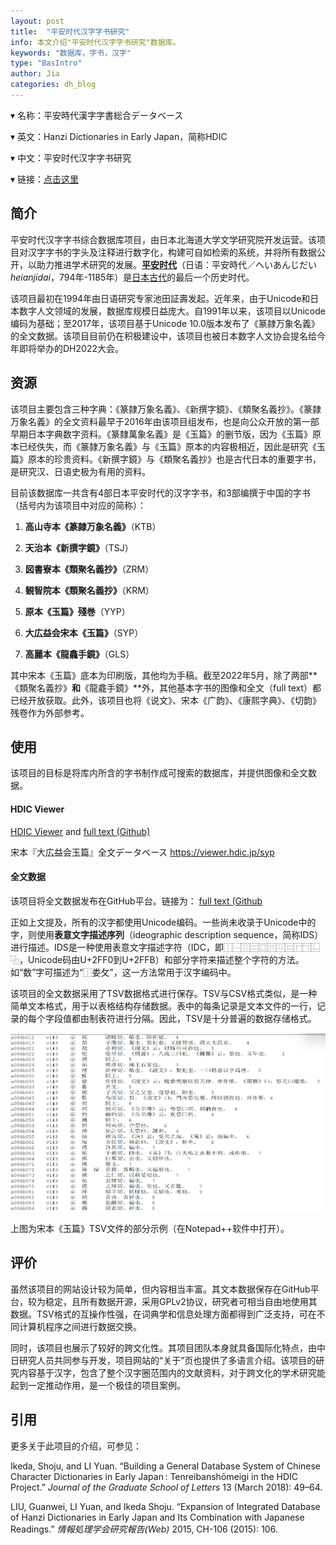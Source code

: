 ```yaml
---
layout: post
title:  "平安时代汉字字书研究"
info: 本文介绍"平安时代汉字字书研究"数据库。
keywords: "数据库，字书，汉字"
type: "BasIntro"
author: Jia
categories: dh_blog
---
```


▾ 名称：平安時代漢字字書総合データベース

▾ 英文：Hanzi Dictionaries in Early Japan，简称HDIC 

▾ 中文：平安时代汉字字书研究

▾ 链接：[点击这里](https://hdic.jp/)

## 简介

平安时代汉字字书综合数据库项目，由日本北海道大学文学研究院开发运营。该项目对汉字字书的字头及注释进行数字化，构建可自如检索的系统，并将所有数据公开，以助力推进学术研究的发展。[**平安时代**](https://zh.wikipedia.org/zh-cn/%E5%B9%B3%E5%AE%89%E6%97%B6%E4%BB%A3)（日语：平安時代／へいあんじだい *heianjidai*，794年-1185年）是[日本古代](https://zh.wikipedia.org/wiki/日本历史)的最后一个历史时代。

该项目最初在1994年由日语研究专家池田証壽发起。近年来，由于Unicode和日本数字人文领域的发展，数据库规模日益庞大。自1991年以来，该项目以Unicode编码为基础；至2017年，该项目基于Unicode 10.0版本发布了《篆隷万象名義》的全文数据。该项目目前仍在积极建设中，该项目也被日本数字人文协会提名给今年即将举办的DH2022大会。

## 资源

该项目主要包含三种字典：《篆隷万象名義》、《新撰字鏡》、《類聚名義抄》。《篆隷万象名義》的全文资料最早于2016年由该项目组发布，也是向公众开放的第一部早期日本字典数字资料。《篆隸萬象名義》是《玉篇》的删节版，因为《玉篇》原本已经佚失，而《篆隷万象名義》与《玉篇》原本的内容极相近，因此是研究《玉篇》原本的珍贵资料。《新撰字鏡》与《類聚名義抄》也是古代日本的重要字书，是研究汉、日语史极为有用的资料。

目前该数据库一共含有4部日本平安时代的汉字字书，和3部编撰于中国的字书（括号内为该项目中对应的简称）：

1. **高山寺本《篆隷万象名義》**（KTB）

2. **天治本《新撰字鏡》**（TSJ）

3. **図書寮本《類聚名義抄》**（ZRM）

4. **観智院本《類聚名義抄》**（KRM）

5. **原本《玉篇》殘巻**（YYP）

6. **大広益会宋本《玉篇》**（SYP）
7. **高麗本《龍龕手鏡》**（GLS）

其中宋本《玉篇》底本为印刷版，其他均为手稿。截至2022年5月，除了两部**《類聚名義抄》**和**《龍龕手鏡》**外，其他基本字书的图像和全文（full text）都已经开放获取。此外，该项目也将《说文》、宋本《广韵》、《康熙字典》、《切韵》残卷作为外部参考。

## 使用

该项目的目标是将库内所含的字书制作成可搜索的数据库，并提供图像和全文数据。



#### HDIC Viewer

[HDIC Viewer](http://viewer.hdic.jp/) and [full text (Github)](https://github.com/shikeda/HDIC)

宋本『大広益会玉篇』全文データベース https://viewer.hdic.jp/syp

#### 全文数据

该项目将全文数据发布在GitHub平台。链接为： [full text (Github](https://github.com/shikeda/HDIC)

正如上文提及，所有的汉字都使用Unicode编码。一些尚未收录于Unicode中的字，则使用**表意文字描述序列**（ideographic description sequence，简称IDS）进行描述。IDS是一种使用表意文字描述字符（IDC，即⿰⿱⿲⿳⿴⿵⿶⿷⿸⿹⿺⿻，Unicode码由U+2FF0到U+2FFB）和部分字符来描述整个字符的方法。如“数”字可描述为“⿰娄攵”，这一方法常用于汉字编码中。

该项目的全文数据采用了TSV数据格式进行保存。TSV与CSV格式类似，是一种简单文本格式，用于以表格结构存储数据。表中的每条记录是文本文件的一行，记录的每个字段值都由制表符进行分隔。因此，TSV是十分普遍的数据存储格式。

![image](https://raw.githubusercontent.com/DHHD2022/DHHD2022.GitHub.io/main/pics/2022-05-30/HEIAN1.png)

上图为宋本《玉篇》TSV文件的部分示例（在Notepad++软件中打开）。

## 评价

虽然该项目的网站设计较为简单，但内容相当丰富。其文本数据保存在GitHub平台，较为稳定，且所有数据开源，采用GPLv2协议，研究者可相当自由地使用其数据。TSV格式的互操作性强，在词典学和信息处理方面都得到广泛支持，可在不同计算机程序之间进行数据交换。

同时，该项目也展示了较好的跨文化性。其项目团队本身就具备国际化特点，由中日研究人员共同参与开发，项目网站的“关于”页也提供了多语言介绍。该项目的研究内容基于汉字，包含了整个汉字圈范围内的文献资料，对于跨文化的学术研究能起到一定推动作用，是一个极佳的项目案例。



## 引用

更多关于此项目的介绍，可参见：

Ikeda, Shoju, and LI Yuan. “Building a General Database System of Chinese Character Dictionaries in Early Japan : Tenreibanshōmeigi in the HDIC Project.” *Journal of the Graduate School of Letters* 13 (March 2018): 49–64.

LIU, Guanwei, LI Yuan, and Ikeda Shoju. “Expansion of Integrated Database of Hanzi Dictionaries in Early Japan and Its Combination with Japanese Readings.” *情報処理学会研究報告(Web)* 2015, CH-106 (2015): 106.